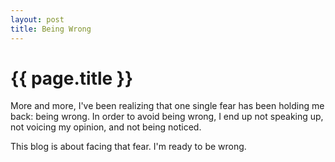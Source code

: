 ```yaml
---
layout: post
title: Being Wrong
---
```


# {{ page.title }}

More and more, I've been realizing that one single fear has been
holding me back: being wrong. In order to avoid being wrong, I end up
not speaking up, not voicing my opinion, and not being noticed.

This blog is about facing that fear. I'm ready to be wrong.
